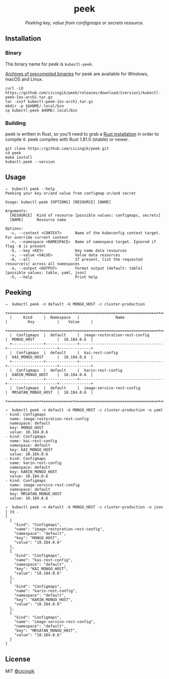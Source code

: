 <h1 align="center">peek</h1>
<p align="center">
  <em> Peeking key, value from configmaps or secrets resource.</em>
</p>


## Installation
### Binary
The binary name for peek is `kubectl-peek`.

[Archives of precompiled binaries](https://github.com/cicingik/peek/releases/latest) for peek are available for Windows, macOS and Linux.
```shell
curl -LO https://github.com/cicingik/peek/releases/download/{version}/kubectl-peek-{os-arch}.tar.gz
tar -xvzf kubectl-peek-{os-arch}.tar.gz
mkdir -p $$HOME/.local/bin
cp kubectl-peek $HOME/.local/bin
```
### Building
peek is written in Rust, so you'll need to grab a [Rust installation](https://www.rust-lang.org/) in order to compile it. peek compiles with Rust 1.81.0 (stable) or newer.
```shell
git clone https://github.com/cicingik/peek.git
cd peek
make install
kubectl-peek --version
```

## Usage

```shell
⇒  kubectl peek --help
Peeking your key or/and value from configmap or/and secret

Usage: kubectl-peek [OPTIONS] [RESOURCE] [NAME]

Arguments:
  [RESOURCE]  Kind of resource [possible values: configmaps, secrets]
  [NAME]      Resource name

Options:
  -c, --context <CONTEXT>      Name of the kubeconfig context target. For override current context
  -n, --namespace <NAMESPACE>  Name of namespace target. Ignored if flag -A is present
  -k, --key <KEY>              Key name data resources
  -v, --value <VALUE>          Value data resources
  -A, --all                    If present, list the requested resource(s) across all namespaces
  -o, --output <OUTPUT>        Format output [default: table] [possible values: table, yaml, json]
  -h, --help                   Print help
```


## Peeking
```shell
⇒  kubectl peek -n default -k MONGO_HOST -c cluster-production
  +==============+==============+=====================================+======================+==============+
  |     Kind     |  Namespace   |                Name                 |         Key          |    Value     |
  +==============+==============+=====================================+======================+==============+
  |  Configmaps  |  default     |  image-restoration-rest-config      |  MONGO_HOST          |  10.184.0.6  |
  +--------------+--------------+-------------------------------------+----------------------+--------------+
  |  Configmaps  |  default     |  kai-rest-config                    |  KAI_MONGO_HOST      |  10.184.0.6  |
  +--------------+--------------+-------------------------------------+----------------------+--------------+
  |  Configmaps  |  default     |  karin-rest-config                  |  KARIN_MONGO_HOST    |  10.184.0.6  |
  +--------------+--------------+-------------------------------------+----------------------+--------------+
  |  Configmaps  |  default     |  image-service-rest-config          |  MRSATAN_MONGO_HOST  |  10.184.0.6  |
  +==============+==============+=====================================+======================+==============+
```

```shell
⇒  kubectl peek -n default -k MONGO_HOST -c cluster-production -o yaml
- kind: Configmaps
  name: image-restoration-rest-config
  namespace: default
  key: MONGO_HOST
  value: 10.184.0.6
- kind: Configmaps
  name: kai-rest-config
  namespace: default
  key: KAI_MONGO_HOST
  value: 10.184.0.6
- kind: Configmaps
  name: karin-rest-config
  namespace: default
  key: KARIN_MONGO_HOST
  value: 10.184.0.6
- kind: Configmaps
  name: image-service-rest-config
  namespace: default
  key: MRSATAN_MONGO_HOST
  value: 10.184.0.6
```

```shell
⇒  kubectl peek -n default -k MONGO_HOST -c cluster-production -o json | jq .
[
  {
    "kind": "Configmaps",
    "name": "image-restoration-rest-config",
    "namespace": "default",
    "key": "MONGO_HOST",
    "value": "10.184.0.6"
  },
  {
    "kind": "Configmaps",
    "name": "kai-rest-config",
    "namespace": "default",
    "key": "KAI_MONGO_HOST",
    "value": "10.184.0.6"
  },
  {
    "kind": "Configmaps",
    "name": "karin-rest-config",
    "namespace": "default",
    "key": "KARIN_MONGO_HOST",
    "value": "10.184.0.6"
  },
  {
    "kind": "Configmaps",
    "name": "image-service-rest-config",
    "namespace": "default",
    "key": "MRSATAN_MONGO_HOST",
    "value": "10.184.0.6"
  }
]

```

## License

MIT  [©cicingik](https://github.com/cicingik)
